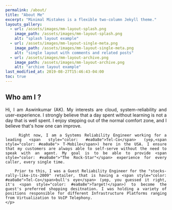 ```yaml
---
permalink: /about/
title: "About Me"
excerpt: "Minimal Mistakes is a flexible two-column Jekyll theme."
layouts_gallery:
  - url: /assets/images/mm-layout-splash.png
    image_path: /assets/images/mm-layout-splash.png
    alt: "splash layout example"
  - url: /assets/images/mm-layout-single-meta.png
    image_path: /assets/images/mm-layout-single-meta.png
    alt: "single layout with comments and related posts"
  - url: /assets/images/mm-layout-archive.png
    image_path: /assets/images/mm-layout-archive.png
    alt: "archive layout example"
last_modified_at: 2019-08-27T15:46:43-04:00
toc: true
---
```

## Who am I ? 
<div style="text-align: justify"> 
	<p>
		Hi, I am Aswinkumar (AK). My interests are cloud, system-reliability and user-experience.  I strongly believe that a day spent without learning is not a day that is well spent. I enjoy stepping out of the normal comfort zone, and I believe that's how one can improve. 

		Right now, I am a Systems Reliability Engineer working for a leading <span style="color: #ea0a8e">Tel-Co</span> (yep,<span style="color: #ea0a8e"> T-Mobile</span>) here in the USA. I ensure that my customers are always able to self-serve without the need to speak with an agent. My goal is to be able to provide <span style="color: #ea0a8e">"The Rock-Star"</span> experience for every caller, every single time. 
		
		Prior to this, I was a Guest Reliability Engineer for the "stocks-rally-like-its-2009" retailer, that is having a <span style="color: #ea0a8e">Tel-Co</span>bull's eye</span> (yep, you guessed it right, it's <span style="color: #ea0a8e">Target!</span>) to become the guest's preferred shopping desitnation. I was holding a variety of positions responsible for different Infrastructure Platforms ranging from Virtualization to VoIP Telephony. 
	</p>
</div>